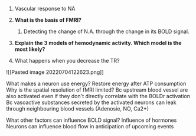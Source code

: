 
1. Vascular response to NA
2. **What is the basis of FMRI?**
	1. Detecting the change of N.A. through the change in its BOLD signal. 

3. **Explain the 3 models of hemodynamic activity. Which model is the most likely?**
4. What happens when you decrease the TR?
	
![[Pasted image 20220704122623.png]]

What makes a neuron use energy?
	Restore energy after ATP consumption
Why is the spatial resolution of fMRI limited?
	Bc upstream blood vessel are also activated even if they don't directly correlate with the BOLDr activation
	Bc vasoactive substances secreted by the activated neurons can leak through neighbouring blood vessels (Adenosie, NO, Ca2+)

What other factors can influence BOLD signal?
	Influence of hormones
	Neurons can influence blood flow in anticipation of upcoming events
	